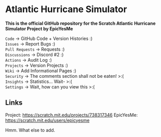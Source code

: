 # Atlantic Hurricane Simulator

**This is the official GitHub repository for the Scratch Atlantic Hurricane Simulator Project by EpicYesMe**

`Code` -> GitHub Code + Version Histories :) <br>
`Issues` -> Report Bugs :) <br>
`Pull Requests` -> Requests :) <br>
`Discussions` -> Discord #2 :) <br>
`Actions` -> Audit Log :) <br>
`Projects` -> Version Projects :) <br>
`Wiki` -> Add Informational Pages :) <br>
`Security` -> The comments section shall not be eaten! >:( <br>
`Insights` -> Statistics... Wait- >:( <br>
`Settings` -> Wait, how can you view this >:( <br>

## Links

Project: https://scratch.mit.edu/projects/738317346
EpicYesMe: https://scratch.mit.edu/users/epicyesme

Hmm. What else to add.
